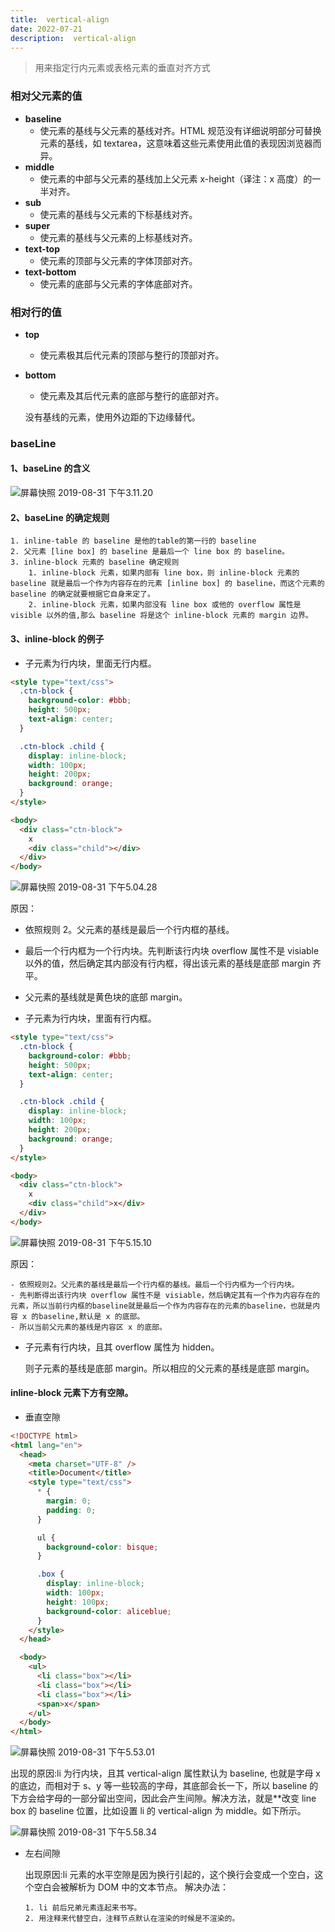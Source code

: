 ```yaml
---
title:  vertical-align
date: 2022-07-21
description:  vertical-align
---
```



> 用来指定行内元素或表格元素的垂直对齐方式

### 相对父元素的值

- **baseline**
  - 使元素的基线与父元素的基线对齐。HTML 规范没有详细说明部分可替换元素的基线，如 textarea，这意味着这些元素使用此值的表现因浏览器而异。
- **middle**
  - 使元素的中部与父元素的基线加上父元素 x-height（译注：x 高度）的一半对齐。
- **sub**
  - 使元素的基线与父元素的下标基线对齐。
- **super**
  - 使元素的基线与父元素的上标基线对齐。
- **text-top**
  - 使元素的顶部与父元素的字体顶部对齐。
- **text-bottom**
  - 使元素的底部与父元素的字体底部对齐。

### 相对行的值

- **top**

  - 使元素极其后代元素的顶部与整行的顶部对齐。

- **bottom**

  - 使元素及其后代元素的底部与整行的底部对齐。

  没有基线的元素，使用外边距的下边缘替代。

### baseLine

#### 1、baseLine 的含义

![屏幕快照 2019-08-31 下午3.11.20](https://cdn.nlark.com/yuque/0/2019/png/200613/1577288588055-b7ea8ea2-1cf6-4707-9168-43f55900ac5a.png)

#### 2、baseLine 的确定规则

    1. inline-table 的 baseline 是他的table的第一行的 baseline
    2. 父元素 [line box] 的 baseline 是最后一个 line box 的 baseline。
    3. inline-block 元素的 baseline 确定规则
        1. inline-block 元素，如果内部有 line box，则 inline-block 元素的 baseline 就是最后一个作为内容存在的元素 [inline box] 的 baseline，而这个元素的 baseline 的确定就要根据它自身来定了。
        2. inline-block 元素，如果内部没有 line box 或他的 overflow 属性是 visible 以外的值,那么 baseline 将是这个 inline-block 元素的 margin 边界。

#### 3、inline-block 的例子

- 子元素为行内块，里面无行内框。

```html
<style type="text/css">
  .ctn-block {
    background-color: #bbb;
    height: 500px;
    text-align: center;
  }

  .ctn-block .child {
    display: inline-block;
    width: 100px;
    height: 200px;
    background: orange;
  }
</style>

<body>
  <div class="ctn-block">
    x
    <div class="child"></div>
  </div>
</body>
```

![屏幕快照 2019-08-31 下午5.04.28](https://cdn.nlark.com/yuque/0/2019/png/200613/1577288588471-e860ff7b-3e9b-4c8b-ad24-dad99d821609.png)

原因：

- 依照规则 2。父元素的基线是最后一个行内框的基线。
- 最后一个行内框为一个行内块。先判断该行内块 overflow 属性不是 visiable 以外的值，然后确定其内部没有行内框，得出该元素的基线是底部 margin 齐平。
- 父元素的基线就是黄色块的底部 margin。

- 子元素为行内块，里面有行内框。

```html
<style type="text/css">
  .ctn-block {
    background-color: #bbb;
    height: 500px;
    text-align: center;
  }

  .ctn-block .child {
    display: inline-block;
    width: 100px;
    height: 200px;
    background: orange;
  }
</style>

<body>
  <div class="ctn-block">
    x
    <div class="child">x</div>
  </div>
</body>
```

![屏幕快照 2019-08-31 下午5.15.10](https://cdn.nlark.com/yuque/0/2019/png/200613/1577288588999-32abbc2c-f2c9-4578-92c7-f70d6d5c95b2.png)

原因：

    - 依照规则2。父元素的基线是最后一个行内框的基线。最后一个行内框为一个行内块。
    - 先判断得出该行内块 overflow 属性不是 visiable，然后确定其有一个作为内容存在的元素，所以当前行内框的baseline就是最后一个作为内容存在的元素的baseline，也就是内容 x 的baseline,默认是 x 的底部。
    - 所以当前父元素的基线是内容区 x 的底部。

- 子元素有行内块，且其 overflow 属性为 hidden。

  则子元素的基线是底部 margin。所以相应的父元素的基线是底部 margin。

#### inline-block 元素下方有空隙。

- 垂直空隙

```html
<!DOCTYPE html>
<html lang="en">
  <head>
    <meta charset="UTF-8" />
    <title>Document</title>
    <style type="text/css">
      * {
        margin: 0;
        padding: 0;
      }

      ul {
        background-color: bisque;
      }

      .box {
        display: inline-block;
        width: 100px;
        height: 100px;
        background-color: aliceblue;
      }
    </style>
  </head>

  <body>
    <ul>
      <li class="box"></li>
      <li class="box"></li>
      <li class="box"></li>
      <span>x</span>
    </ul>
  </body>
</html>
```

![屏幕快照 2019-08-31 下午5.53.01](https://cdn.nlark.com/yuque/0/2019/png/200613/1577288589382-a2209353-b6bd-442b-ad24-53510822752e.png)

出现的原因:li 为行内块，且其 vertical-align 属性默认为 baseline, 也就是字母 x 的底边，而相对于 s、y 等一些较高的字母，其底部会长一下，所以 baseline 的下方会给字母的一部分留出空间，因此会产生间隙。解决方法，就是\*\*改变 line box 的 baseline 位置，比如设置 li 的 vertical-align 为 middle。如下所示。

![屏幕快照 2019-08-31 下午5.58.34](https://cdn.nlark.com/yuque/0/2019/png/200613/1577288589417-818ecd5e-3db1-4d4f-b3e6-47bcb418a2fd.png)

- 左右间隙

  出现原因:li 元素的水平空隙是因为换行引起的，这个换行会变成一个空白，这个空白会被解析为 DOM 中的文本节点。
  解决办法：

      1. li 前后兄弟元素连起来书写。
      2. 用注释来代替空白，注释节点默认在渲染的时候是不渲染的。
